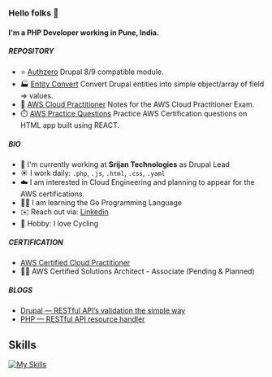 ### Hello folks 👋

#### I'm a PHP Developer working in Pune, India.

##### REPOSITORY

- :star: [Authzero](https://github.com/vishwac09/authzero) Drupal 8/9 compatible module.
- :factory: [Entity Convert](https://github.com/vishwac09/entity-convert) Convert Drupal entities into simple object/array of field => values.
- :ledger:	 [AWS Cloud Practitioner](https://github.com/vishwac09/aws-cloud-practitioner) Notes for the AWS Cloud Practitioner Exam.
- :stopwatch: [AWS Practice Questions](https://github.com/vishwac09/aws-practice-questions) Practice AWS Certification questions on HTML app built using REACT.

##### BIO

- :office: I'm currently working at **Srijan Technologies** as Drupal Lead
- :sunny: I work daily: `.php`, `.js`, `.html`, `.css`, `.yaml`
- :cloud: I am interested in Cloud Engineering and planning to appear for the AWS certifications.
- :man_student:	I am learning the Go Programming Language
- :envelope: Reach out via: [Linkedin](https://www.linkedin.com/in/vishwa-chikate-a8222b127/)
- :bicyclist: Hobby: I love Cycling

##### CERTIFICATION

- [AWS Certified Cloud Practitioner](https://www.credly.com/badges/c177d7e8-da71-4657-a871-3e77e3f1bc9e)
- :student: AWS Certified Solutions Architect - Associate (Pending & Planned)

##### BLOGS
- [Drupal — RESTful API’s validation the simple way](https://medium.com/@vishwa.chikate/drupal-8-9-writing-validation-for-restful-apis-the-simple-way-e7c10b47f71d)
- [PHP — RESTful API resource handler](https://medium.com/@vishwa.chikate/php-restful-api-resource-handlers-c2d8376e1e6c)

## Skills

[![My Skills](https://skills.thijs.gg/icons?i=php,js,react,css,docker,go,html,aws)](https://skills.thijs.gg/icons?i=php,js,react,css,docker,go,html,aws)
